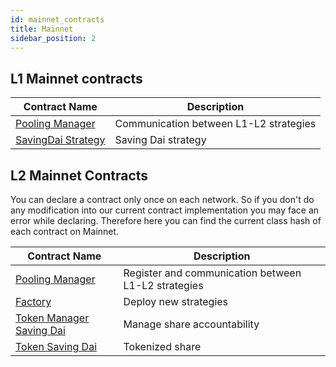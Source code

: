 ```yaml
---
id: mainnet_contracts
title: Mainnet
sidebar_position: 2
---
```


## L1 Mainnet contracts

| Contract Name                                                                                      | Description                             |
|----------------------------------------------------------------------------------------------------|----------------------------------------|
| [Pooling Manager](https://etherscan.io/address/0x189D3191A55B160A2A7BE16bA2d614C4908dFc76)         | Communication between L1-L2 strategies |
| [SavingDai Strategy](https://etherscan.io/address/0x30bcB08E253647189A2971A3990057cdCE639F10)     | Saving Dai strategy                          |



## L2 Mainnet Contracts
You can declare a contract only once on each network. So if you don't do any modification into our current contract implementation you may face an error while declaring. Therefore here you can find the current class hash of each contract on Mainnet.


| Contract Name                                                                                                            | Description                                          |
|--------------------------------------------------------------------------------------------------------------------------|-----------------------------------------------------|
| [Pooling Manager](https://starkscan.co/contracts/0x6abf2636072eb8716d55cb1a9f885cb2c5ed9013c69d8c8e035a8fb49c414e3)     | Register and communication between L1-L2 strategies |
| [Factory](https://starkscan.co/contract/0x8e18cd8edf7a8b80fc838ae88167f4b6f44ab65c3387ad96d394e7688e5895)              | Deploy new strategies                               |
| [Token Manager Saving Dai](https://starkscan.co/contract/0x03f7eb72b314a783d2f68e57ca7282641694fa1e081e080e3f7ccd8e09cf8f93)    | Manage share accountability                     |
| [Token Saving Dai](https://starkscan.co/contract/0x4380de5819e2e989b5e8b978ea2811fd36fdbc5c12fcfb3a2b444098888665)      | Tokenized share                     |